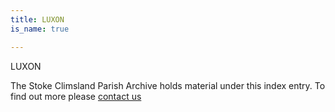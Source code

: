 ```yaml
---
title: LUXON
is_name: true

---
```


LUXON


The Stoke Climsland Parish Archive holds material under this index entry. To find out more please [contact us](/contact/)
